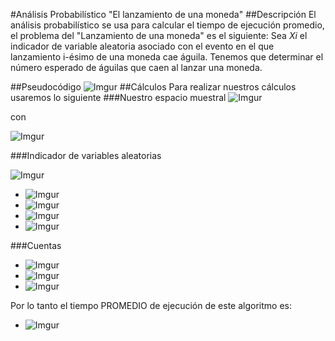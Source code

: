 #Análisis Probabilístico "El lanzamiento de una moneda"
##Descripción
El análisis probabilístico se usa para calcular el tiempo de ejecución promedio, el problema del "Lanzamiento de una moneda" es el siguiente:
Sea *Xi* el indicador de variable aleatoria asociado con el evento en el que lanzamiento i-ésimo de una moneda cae águila. 
Tenemos que determinar el número esperado de águilas que caen al lanzar una moneda.

##Pseudocódigo
![Imgur](http://i.imgur.com/RwITXAH.jpg)
##Cálculos
Para realizar nuestros cálculos usaremos lo siguiente
###Nuestro espacio muestral
![Imgur](http://i.imgur.com/hG3UjXX.jpg)

con

![Imgur](http://i.imgur.com/NyG0VpN.jpg)

###Indicador de variables aleatorias

![Imgur](http://i.imgur.com/sNiGgEZ.jpg)

- ![Imgur](http://i.imgur.com/1b2Brlu.jpg)
- ![Imgur](http://i.imgur.com/0V4IqHq.jpg)
- ![Imgur](http://i.imgur.com/nlc5cA1.jpg)
- ![Imgur](http://i.imgur.com/urJiNIu.jpg)

###Cuentas

- ![Imgur](http://i.imgur.com/68YSJKO.jpg)
- ![Imgur](http://i.imgur.com/9Nj9fgg.jpg)
- ![Imgur](http://i.imgur.com/dHcEuzP.jpg)

Por lo tanto el tiempo PROMEDIO de ejecución de este algoritmo es:

- ![Imgur](http://i.imgur.com/PnCvyJN.jpg)










